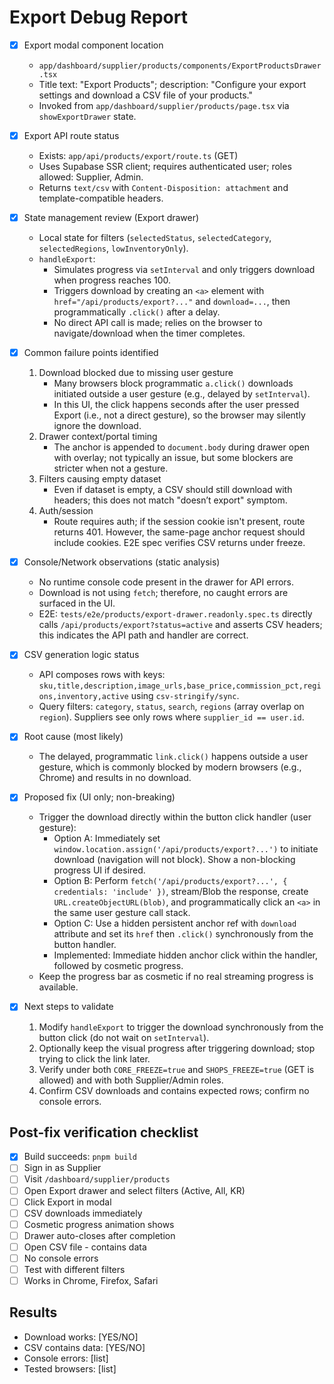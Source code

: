 # Export Debug Report

- [x] Export modal component location
  - `app/dashboard/supplier/products/components/ExportProductsDrawer.tsx`
  - Title text: "Export Products"; description: "Configure your export settings and download a CSV file of your products."
  - Invoked from `app/dashboard/supplier/products/page.tsx` via `showExportDrawer` state.

- [x] Export API route status
  - Exists: `app/api/products/export/route.ts` (GET)
  - Uses Supabase SSR client; requires authenticated user; roles allowed: Supplier, Admin.
  - Returns `text/csv` with `Content-Disposition: attachment` and template-compatible headers.

- [x] State management review (Export drawer)
  - Local state for filters (`selectedStatus`, `selectedCategory`, `selectedRegions`, `lowInventoryOnly`).
  - `handleExport`:
    - Simulates progress via `setInterval` and only triggers download when progress reaches 100.
    - Triggers download by creating an `<a>` element with `href="/api/products/export?..."` and `download=...`, then programmatically `.click()` after a delay.
    - No direct API call is made; relies on the browser to navigate/download when the timer completes.

- [x] Common failure points identified
  1) Download blocked due to missing user gesture
     - Many browsers block programmatic `a.click()` downloads initiated outside a user gesture (e.g., delayed by `setInterval`).
     - In this UI, the click happens seconds after the user pressed Export (i.e., not a direct gesture), so the browser may silently ignore the download.
  2) Drawer context/portal timing
     - The anchor is appended to `document.body` during drawer open with overlay; not typically an issue, but some blockers are stricter when not a gesture.
  3) Filters causing empty dataset
     - Even if dataset is empty, a CSV should still download with headers; this does not match "doesn’t export" symptom.
  4) Auth/session
     - Route requires auth; if the session cookie isn't present, route returns 401. However, the same-page anchor request should include cookies. E2E spec verifies CSV returns under freeze.

- [x] Console/Network observations (static analysis)
  - No runtime console code present in the drawer for API errors.
  - Download is not using `fetch`; therefore, no caught errors are surfaced in the UI.
  - E2E: `tests/e2e/products/export-drawer.readonly.spec.ts` directly calls `/api/products/export?status=active` and asserts CSV headers; this indicates the API path and handler are correct.

- [x] CSV generation logic status
  - API composes rows with keys: `sku,title,description,image_urls,base_price,commission_pct,regions,inventory,active` using `csv-stringify/sync`.
  - Query filters: `category`, `status`, `search`, `regions` (array overlap on `region`). Suppliers see only rows where `supplier_id == user.id`.

- [x] Root cause (most likely)
  - The delayed, programmatic `link.click()` happens outside a user gesture, which is commonly blocked by modern browsers (e.g., Chrome) and results in no download.

- [x] Proposed fix (UI only; non-breaking)
  - Trigger the download directly within the button click handler (user gesture):
    - Option A: Immediately set `window.location.assign('/api/products/export?...')` to initiate download (navigation will not block). Show a non-blocking progress UI if desired.
    - Option B: Perform `fetch('/api/products/export?...', { credentials: 'include' })`, stream/Blob the response, create `URL.createObjectURL(blob)`, and programmatically click an `<a>` in the same user gesture call stack.
    - Option C: Use a hidden persistent anchor ref with `download` attribute and set its `href` then `.click()` synchronously from the button handler.
    - Implemented: Immediate hidden anchor click within the handler, followed by cosmetic progress.
  - Keep the progress bar as cosmetic if no real streaming progress is available.

- [x] Next steps to validate
  1. Modify `handleExport` to trigger the download synchronously from the button click (do not wait on `setInterval`).
  2. Optionally keep the visual progress after triggering download; stop trying to click the link later.
  3. Verify under both `CORE_FREEZE=true` and `SHOPS_FREEZE=true` (GET is allowed) and with both Supplier/Admin roles.
  4. Confirm CSV downloads and contains expected rows; confirm no console errors.

## Post-fix verification checklist

- [x] Build succeeds: `pnpm build`
- [ ] Sign in as Supplier
- [ ] Visit `/dashboard/supplier/products`
- [ ] Open Export drawer and select filters (Active, All, KR)
- [ ] Click Export in modal
- [ ] CSV downloads immediately
- [ ] Cosmetic progress animation shows
- [ ] Drawer auto-closes after completion
- [ ] Open CSV file - contains data
- [ ] No console errors
- [ ] Test with different filters
- [ ] Works in Chrome, Firefox, Safari

## Results

- Download works: [YES/NO]
- CSV contains data: [YES/NO]
- Console errors: [list]
- Tested browsers: [list]
